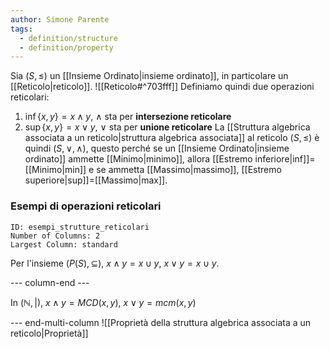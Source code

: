 ```yaml
---
author: Simone Parente
tags:
  - definition/structure
  - definition/property
---
```


Sia $(S, \leq)$ un [[Insieme Ordinato|insieme ordinato]], in particolare un [[Reticolo|reticolo]].
![[Reticolo#^703fff]]
Definiamo quindi due operazioni reticolari:
1. $\inf\{x,y\} = x \land y$, $\land$ sta per **intersezione reticolare**
2. $\sup\{x,y\} = x \lor y$, $\lor$ sta per **unione reticolare**
La [[Struttura algebrica associata a un reticolo|struttura algebrica associata]] al reticolo $(S,\leq)$ è quindi $(S, \lor, \land)$, questo perché se un [[Insieme Ordinato|insieme ordinato]] ammette [[Minimo|minimo]], allora [[Estremo inferiore|inf]]=[[Minimo|min]] e se ammetta [[Massimo|massimo]], [[Estremo superiore|sup]]=[[Massimo|max]].

### Esempi di operazioni reticolari

```start-multi-column
ID: esempi_strutture_reticolari
Number of Columns: 2
Largest Column: standard
```

Per l'insieme $(P(S), \subseteq)$, 
$x \land y = x \cup y$,
$x \lor y =x \cup y$.

--- column-end ---

In $(\mathbb{N}, |)$,
$x \land y = MCD(x,y)$,
$x \lor y = mcm(x,y)$

--- end-multi-column
![[Proprietà della struttura algebrica associata a un reticolo|Proprietà]]